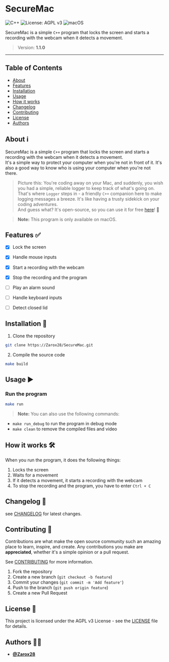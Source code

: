 # SecureMac

![C++](https://img.shields.io/badge/c++-%2300599C.svg?style=for-the-badge&logo=c%2B%2B&logoColor=white)
![License: AGPL v3](https://img.shields.io/badge/License-AGPL_v3-blue.svg?style=for-the-badge)
![macOS](https://img.shields.io/badge/mac%20os-000000?style=for-the-badge&logo=macos&logoColor=F0F0F0)

SecureMac is a simple `C++` program that locks the screen and starts a recording with the webcam when it detects a movement.

> Version: **1.1.0**

---

## Table of Contents

- [About](#about)
- [Features](#features)
- [Installation](#installation)
- [Usage](#usage)
- [How it works](#how-it-works-)
- [Changelog](#changelog)
- [Contributing](#contributing)
- [License](#license)
- [Authors](#authors)

## About ℹ️

SecureMac is a simple `C++` program that locks the screen and starts a recording with the webcam when it detects a movement.\
It's a simple way to protect your computer when you're not in front of it. It's also a good way to know who is using your computer when you're not there.

> Picture this: You're coding away on your Mac, and suddenly, you wish you had a simple, reliable logger to keep track of what's going on.\
That's where `Logger` steps in - a friendly `C++` companion here to make logging messages a breeze. It's like having a trusty sidekick on your coding adventures.\
And guess what? It's open-source, so you can use it for free [here](https://github.com/Zarox28/Logger)! 🎉

> **Note:** This program is only available on macOS.

## Features ✅

- [x] Lock the screen
- [x] Handle mouse inputs
- [x] Start a recording with the webcam
- [x] Stop the recording and the program

- [ ] Play an alarm sound
- [ ] Handle keyboard inputs
- [ ] Detect closed lid

## Installation 🚀

1. Clone the repository

```bash
git clone https://Zarox28/SecureMac.git
```

2. Compile the source code

```bash
make build
```

## Usage ▶️

### Run the program

```bash
make run
```

> **Note:** You can also use the following commands:

- `make run_debug` to run the program in debug mode
- `make clean` to remove the compiled files and video

## How it works 🛠️

When you run the program, it does the following things:

1. Locks the screen
2. Waits for a movement
3. If it detects a movement, it starts a recording with the webcam
4. To stop the recording and the program, you have to enter `Ctrl + C`

## Changelog 📆

see [CHANGELOG](CHANGELOG.md) for latest changes.

## Contributing 🤝

Contributions are what make the open source community such an amazing place to learn, inspire, and create. Any contributions you make are **appreciated**, whether it's a simple opinion or a pull request.

See [CONTRIBUTING](CONTRIBUTING.md) for more information.

1. Fork the repository
2. Create a new branch (`git checkout -b feature`)
3. Commit your changes (`git commit -m 'Add feature'`)
4. Push to the branch (`git push origin feature`)
5. Create a new Pull Request

## License 📜

This project is licensed under the AGPL v3 License - see the [LICENSE](LICENSE.md) file for details.

## Authors 👨‍💻

- **[@Zarox28](https://github.com/Zarox28)**

